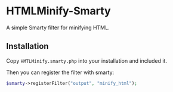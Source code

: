 # HTMLMinify-Smarty
A simple Smarty filter for minifying HTML.

## Installation
Copy `HMTLMinify.smarty.php` into your installation and included it.

Then you can register the filter with smarty:

```php
$smarty->registerFilter("output", "minify_html");
```
